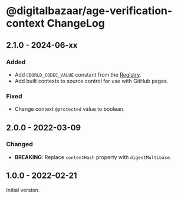# @digitalbazaar/age-verification-context ChangeLog

## 2.1.0 - 2024-06-xx

### Added
- Add `CBORLD_CODEC_VALUE` constant from the
  [Registry](https://json-ld.github.io/cbor-ld-spec/#term-codec-registry).
- Add built contexts to source control for use with GitHub pages.

### Fixed
- Change context `@protected` value to boolean.

## 2.0.0 - 2022-03-09

### Changed
- **BREAKING**: Replace `contentHash` property with `digestMultibase`.

## 1.0.0 - 2022-02-21

Initial version.
